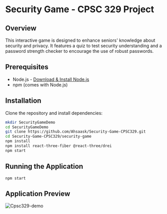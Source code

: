 # Security Game - CPSC 329 Project

## Overview
This interactive game is designed to enhance seniors' knowledge about security and privacy. It features a quiz to test security understanding and a password strength checker to encourage the use of robust passwords.

## Prerequisites
- Node.js - [Download & Install Node.js](https://nodejs.org/en/download/)
- npm (comes with Node.js)

## Installation
Clone the repository and install dependencies:
```bash
mkdir SecurityGameDemo
cd SecurityGameDemo
git clone https://github.com/Ahsaask/Security-Game-CPSC329.git
cd Security-Game-CPSC329/security-game
npm install
npm install react-three-fiber @react-three/drei
npm start
```

## Running the Application
```
npm start
```

## Application Preview
![Cpsc329-demo](https://github.com/Ahsaask/Security-Game-CPSC329/assets/109789003/89909563-271f-4d1e-8572-ffe5c4729715)

